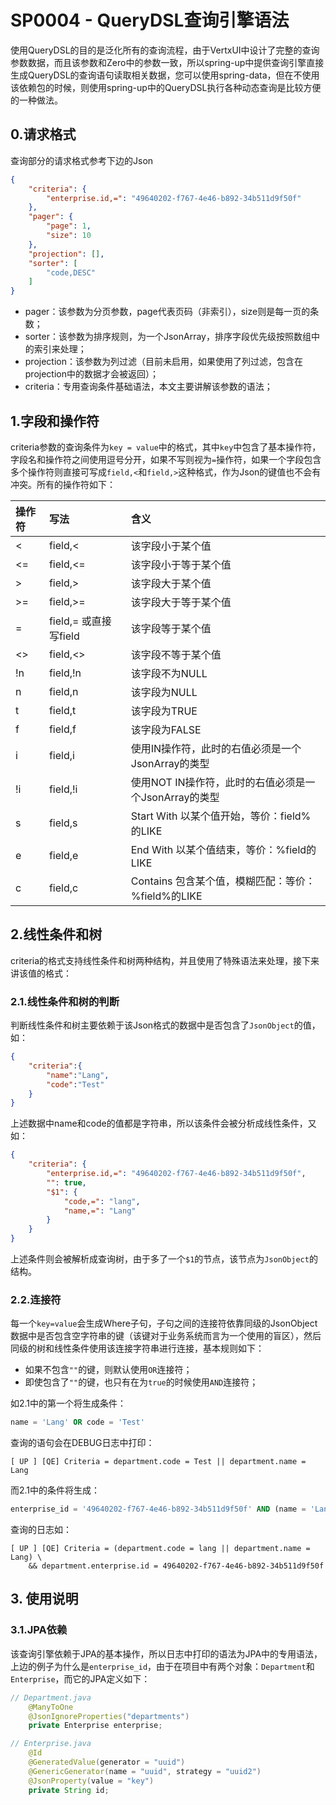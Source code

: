 # SP0004 - QueryDSL查询引擎语法

使用QueryDSL的目的是泛化所有的查询流程，由于VertxUI中设计了完整的查询参数数据，而且该参数和Zero中的参数一致，所以spring-up中提供查询引擎直接生成QueryDSL的查询语句读取相关数据，您可以使用spring-data，但在不使用该依赖包的时候，则使用spring-up中的QueryDSL执行各种动态查询是比较方便的一种做法。

## 0.请求格式

查询部分的请求格式参考下边的Json

```json
{
    "criteria": {
        "enterprise.id,=": "49640202-f767-4e46-b892-34b511d9f50f"
    },
    "pager": {
        "page": 1,
        "size": 10
    },
    "projection": [],
    "sorter": [
        "code,DESC"
    ]
}
```

* pager：该参数为分页参数，page代表页码（非索引），size则是每一页的条数；
* sorter：该参数为排序规则，为一个JsonArray，排序字段优先级按照数组中的索引来处理；
* projection：该参数为列过滤（目前未启用，如果使用了列过滤，包含在projection中的数据才会被返回）；
* criteria：专用查询条件基础语法，本文主要讲解该参数的语法；

## 1.字段和操作符

criteria参数的查询条件为`key = value`中的格式，其中`key`中包含了基本操作符，字段名和操作符之间使用逗号分开，如果不写则视为`=`操作符，如果一个字段包含多个操作符则直接可写成`field,<`和`field,>`这种格式，作为Json的键值也不会有冲突。所有的操作符如下：

| 操作符 | 写法 | 含义 |
| :--- | :--- | :--- |
| &lt; | field,&lt; | 该字段小于某个值 |
| &lt;= | field,&lt;= | 该字段小于等于某个值 |
| &gt; | field,&gt; | 该字段大于某个值 |
| &gt;= | field,&gt;= | 该字段大于等于某个值 |
| = | field,= 或直接写field | 该字段等于某个值 |
| &lt;&gt; | field,&lt;&gt; | 该字段不等于某个值 |
| !n | field,!n | 该字段不为NULL |
| n | field,n | 该字段为NULL |
| t | field,t | 该字段为TRUE |
| f | field,f | 该字段为FALSE |
| i | field,i | 使用IN操作符，此时的右值必须是一个JsonArray的类型 |
| !i | field,!i | 使用NOT IN操作符，此时的右值必须是一个JsonArray的类型 |
| s | field,s | Start With 以某个值开始，等价：field%的LIKE |
| e | field,e | End With 以某个值结束，等价：%field的LIKE |
| c | field,c | Contains 包含某个值，模糊匹配：等价：%field%的LIKE |

## 2.线性条件和树

criteria的格式支持线性条件和树两种结构，并且使用了特殊语法来处理，接下来讲该值的格式：

### 2.1.线性条件和树的判断

判断线性条件和树主要依赖于该Json格式的数据中是否包含了`JsonObject`的值，如：

```json
{
    "criteria":{
        "name":"Lang",
        "code":"Test"
    }
}
```

上述数据中name和code的值都是字符串，所以该条件会被分析成线性条件，又如：

```json
{
    "criteria": {
        "enterprise.id,=": "49640202-f767-4e46-b892-34b511d9f50f",
        "": true,
        "$1": {
            "code,=": "lang",
            "name,=": "Lang"
        }
    }
}
```

上述条件则会被解析成查询树，由于多了一个`$1`的节点，该节点为`JsonObject`的结构。

### 2.2.连接符

每一个`key=value`会生成Where子句，子句之间的连接符依靠同级的JsonObject数据中是否包含空字符串的键（该键对于业务系统而言为一个使用的盲区），然后同级的树和线性条件使用该连接字符串进行连接，基本规则如下：

* 如果不包含`""`的键，则默认使用`OR`连接符；
* 即使包含了`""`的键，也只有在为`true`的时候使用`AND`连接符；

如2.1中的第一个将生成条件：

```sql
name = 'Lang' OR code = 'Test'
```

查询的语句会在DEBUG日志中打印：

```shell
[ UP ] [QE] Criteria = department.code = Test || department.name = Lang
```

而2.1中的条件将生成：

```sql
enterprise_id = '49640202-f767-4e46-b892-34b511d9f50f' AND (name = 'Lang' OR code = 'lang')
```

查询的日志如：

```shell
[ UP ] [QE] Criteria = (department.code = lang || department.name = Lang) \
    && department.enterprise.id = 49640202-f767-4e46-b892-34b511d9f50f
```

## 3. 使用说明

### 3.1.JPA依赖

该查询引擎依赖于JPA的基本操作，所以日志中打印的语法为JPA中的专用语法，上边的例子为什么是`enterprise_id`，由于在项目中有两个对象：`Department`和`Enterprise`，而它的JPA定义如下：

```java
// Department.java
    @ManyToOne
    @JsonIgnoreProperties("departments")
    private Enterprise enterprise;

// Enterprise.java
    @Id
    @GeneratedValue(generator = "uuid")
    @GenericGenerator(name = "uuid", strategy = "uuid2")
    @JsonProperty(value = "key")
    private String id;
```



